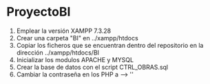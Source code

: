# ProyectoBI
1. Emplear la versión XAMPP 7.3.28 
2. Crear una carpeta "BI" en ../xampp/htdocs
3. Copiar los ficheros que se encuentran dentro del repositorio en la dirección ../xampp/htdocs/BI
4. Inicializar los modulos APACHE y MYSQL 
5. Crear la base de datos con el script CTRL_OBRAS.sql 
6. Cambiar la contraseña en los PHP a --> '' 
